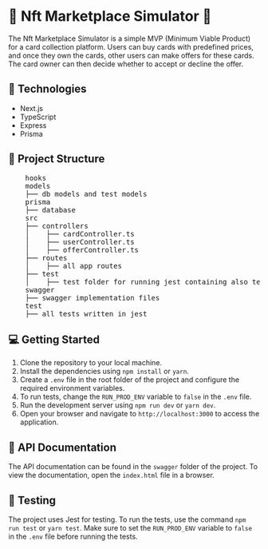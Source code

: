 # 🌟 Nft Marketplace Simulator 🌟

The Nft Marketplace Simulator is a simple MVP (Minimum Viable Product) for a card collection platform. Users can buy cards with predefined prices, and once they own the cards, other users can make offers for these cards. The card owner can then decide whether to accept or decline the offer.

## 🚀 Technologies

- Next.js
- TypeScript
- Express
- Prisma

## 📁 Project Structure


<pre>
    hooks
    models
    ├── db models and test models
    prisma
    ├── database
    src
    ├── controllers
    │    ├── cardController.ts
    │    ├── userController.ts
    │    ├── offerController.ts
    ├── routes
    │    ├── all app routes
    ├── test
    │    ├── test folder for running jest containing also test controllers
    swagger
    ├── swagger implementation files
    test
    ├── all tests written in jest
</pre>


## 💻 Getting Started

1. Clone the repository to your local machine.
2. Install the dependencies using `npm install` or `yarn`.
3. Create a `.env` file in the root folder of the project and configure the required environment variables.
4. To run tests, change the `RUN_PROD_ENV` variable to `false` in the `.env` file.
5. Run the development server using `npm run dev` or `yarn dev`.
6. Open your browser and navigate to `http://localhost:3000` to access the application.

## 📝 API Documentation

The API documentation can be found in the `swagger` folder of the project. To view the documentation, open the `index.html` file in a browser.

## 🧪 Testing

The project uses Jest for testing. To run the tests, use the command `npm run test` or `yarn test`. Make sure to set the `RUN_PROD_ENV` variable to `false` in the `.env` file before running the tests.
